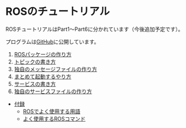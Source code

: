 # ROSのチュートリアル

ROSチュートリアルはPart1〜Part6に分かれています（今後追加予定です）。

プログラムは[GitHub](https://github.com/yukixx6/ros_tutorial)に公開しています。

1. [ROSパッケージの作り方](how_to_create_pkg.md)
2. [トピックの書き方](how_to_write_topic.md)
3. [独自のメッセージファイルの作り方](how_to_create_msg.md)
4. [まとめて起動するやり方](how_to_use_launch.md)
5. [サービスの書き方](how_to_write_service.md)
6. [独自のサービスファイルの作り方](how_to_create_srv.md)

* [付録](appendix/)
  * [ROSでよく使用する用語](appendix/ros_word.md)
  * [よく使用するROSコマンド](appendix/ros_comand.md)

